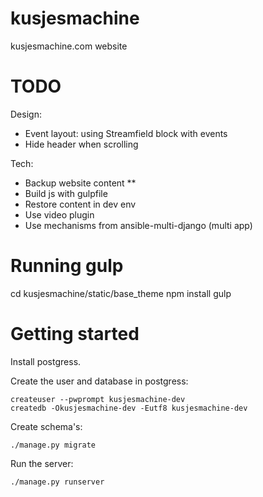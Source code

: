 # kusjesmachine

kusjesmachine.com website

# TODO

Design:

- Event layout: using Streamfield block with events
- Hide header when scrolling


Tech:

- Backup website content **
- Build js with gulpfile
- Restore content in dev env
- Use video plugin
- Use mechanisms from ansible-multi-django (multi app)

# Running gulp

cd kusjesmachine/static/base_theme
npm install
gulp


# Getting started

Install postgress.

Create the user and database in postgress:

    createuser --pwprompt kusjesmachine-dev
    createdb -Okusjesmachine-dev -Eutf8 kusjesmachine-dev

Create schema's:

    ./manage.py migrate

Run the server:

    ./manage.py runserver
